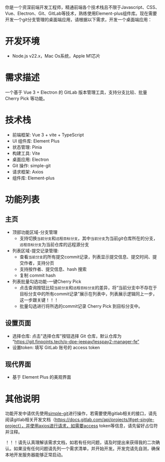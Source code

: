 你是一个资深前端开发工程师，精通前端各个技术栈且不限于Javascript、CSS、Vue、Electron、Git、GitLab等技术，熟练使用Element-plus组件库。现在需要开发一个git分支管理的桌面端应用，请根据以下需求，开发一个桌面端应用：

# 开发环境
- Node.js v22.x，Mac Os系统，Apple M1芯片

# 需求描述
一个基于 Vue 3 + Electron 的 GitLab 版本管理工具，支持分支比较、批量 Cherry Pick 等功能。

# 技术栈
- 前端框架: Vue 3 + vite + TypeScript
- UI 组件库: Element Plus
- 状态管理: Pinia
- 构建工具: Vite
- 桌面应用: Electron
- Git 操作: simple-git
- 请求框架: Axios
- 组件库: Element-plus

# 功能列表
## 主页
- 顶部功能区域-分支管理
  - 支持切换`当前分支`和`远程目标分支`，其中`当前分支`为当前git仓库所在的分支，`远程目标分支`为当前仓库的远程源分支
- 列表区域-提交记录管理:
  - 查看`当前分支`的所有提交commit记录，列表显示提交信息、提交时间、提交作者，支持分页
  - 支持按作者、提交信息、hash 搜索
  - 复制 commit hash
- 列表批量勾选功能-一键Cherry Pick
  - 点击查询按钮比较`当前分支`和`远程目标分支`的差异，将“当前分支中不存在于目标分支中的所有commit记录”展示在列表中，列表展示逻辑同上一步，这一步跟关键！！！
  - 批量勾选进行将所选的commit记录 Cherry Pick 到目标分支中。

## 设置页面
- 选择仓库: 点击"选择仓库"按钮选择 Git 仓库，默认仓库为 “https://git.finpoints.tech/p-dpe-jeepay/lesspay2-manager-fe”
- 设置token: 填写 GitLab 账号的 access token

## 现代界面
- 基于 Element Plus 的美观界面

# 其他说明
功能开发中请优先使用[simple-git](https://github.com/steveukx/git-js)进行操作，若需要使用gitlab相关的接口，请先阅读gitlab相关开发文档（https://docs.gitlab.com/api/projects/#get-single-project），并使用axios进行请求，如需要access token等信息，请先留好占位符并注释。

！！！请先认真理解该需求文档，如若有任何问题，请及时提出来获得我的二次确认。如果没有任何问题请先列一个需求清单，并开始开发。开发完请先自测，确保本地开发服务器能够正常启动。